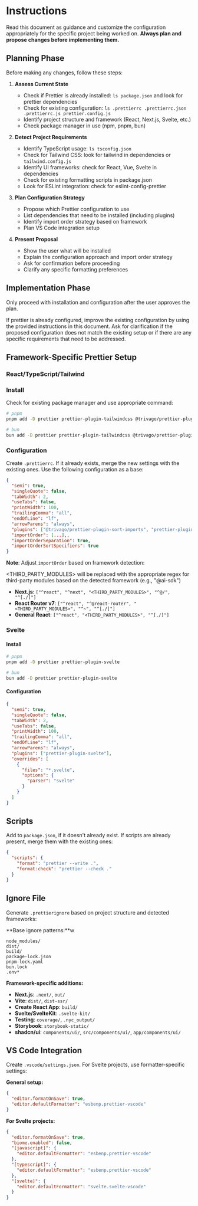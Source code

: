 # Instructions

Read this document as guidance and customize the configuration appropriately for the specific project being worked on. **Always plan and propose changes before implementing them.**

## Planning Phase

Before making any changes, follow these steps:

1. **Assess Current State**

   - Check if Prettier is already installed: `ls package.json` and look for prettier dependencies
   - Check for existing configuration: `ls .prettierrc .prettierrc.json .prettierrc.js prettier.config.js`
   - Identify project structure and framework (React, Next.js, Svelte, etc.)
   - Check package manager in use (npm, pnpm, bun)

2. **Detect Project Requirements**

   - Identify TypeScript usage: `ls tsconfig.json`
   - Check for Tailwind CSS: look for tailwind in dependencies or `tailwind.config.js`
   - Identify UI frameworks: check for React, Vue, Svelte in dependencies
   - Check for existing formatting scripts in package.json
   - Look for ESLint integration: check for eslint-config-prettier

3. **Plan Configuration Strategy**

   - Propose which Prettier configuration to use
   - List dependencies that need to be installed (including plugins)
   - Identify import order strategy based on framework
   - Plan VS Code integration setup

4. **Present Proposal**
   - Show the user what will be installed
   - Explain the configuration approach and import order strategy
   - Ask for confirmation before proceeding
   - Clarify any specific formatting preferences

## Implementation Phase

Only proceed with installation and configuration after the user approves the plan.

If prettier is already configured, improve the existing configuration by using the provided instructions in this document. Ask for clarification if the proposed configuration does not match the existing setup or if there are any specific requirements that need to be addressed.

## Framework-Specific Prettier Setup

### React/TypeScript/Tailwind

### Install

Check for existing package manager and use appropriate command:

```bash
# pnpm
pnpm add -D prettier prettier-plugin-tailwindcss @trivago/prettier-plugin-sort-imports

# bun
bun add -D prettier prettier-plugin-tailwindcss @trivago/prettier-plugin-sort-imports
```

### Configuration

Create `.prettierrc`. If it already exists, merge the new settings with the existing ones. Use the following configuration as a base:

```json
{
  "semi": true,
  "singleQuote": false,
  "tabWidth": 2,
  "useTabs": false,
  "printWidth": 100,
  "trailingComma": "all",
  "endOfLine": "lf",
  "arrowParens": "always",
  "plugins": ["@trivago/prettier-plugin-sort-imports", "prettier-plugin-tailwindcss"],
  "importOrder": [...],,
  "importOrderSeparation": true,
  "importOrderSortSpecifiers": true
}
```

**Note**: Adjust `importOrder` based on framework detection:

<THIRD_PARTY_MODULES> will be replaced with the appropriate regex for third-party modules based on the detected framework (e.g., "@ai-sdk")

- **Next.js**: `["^react", "^next", "<THIRD_PARTY_MODULES>", "^@/", "^[./]"]`
- **React Router v7**: `["^react", "^@react-router", "<THIRD_PARTY_MODULES>", "^~", "^[./]"]`
- **General React**: `["^react", "<THIRD_PARTY_MODULES>", "^[./]"]`

### Svelte

#### Install

```bash
# pnpm
pnpm add -D prettier prettier-plugin-svelte

# bun
bun add -D prettier prettier-plugin-svelte
```

#### Configuration

```json
{
  "semi": true,
  "singleQuote": false,
  "tabWidth": 2,
  "useTabs": false,
  "printWidth": 100,
  "trailingComma": "all",
  "endOfLine": "lf",
  "arrowParens": "always",
  "plugins": ["prettier-plugin-svelte"],
  "overrides": [
    {
      "files": "*.svelte",
      "options": {
        "parser": "svelte"
      }
    }
  ]
}
```

## Scripts

Add to `package.json`, if it doesn't already exist. If scripts are already present, merge them with the existing ones:

```json
{
  "scripts": {
    "format": "prettier --write .",
    "format:check": "prettier --check ."
  }
}
```

## Ignore File

Generate `.prettierignore` based on project structure and detected frameworks:

**Base ignore patterns:**w

```
node_modules/
dist/
build/
package-lock.json
pnpm-lock.yaml
bun.lock
.env*
```

**Framework-specific additions:**

- **Next.js**: `.next/`, `out/`
- **Vite**: `dist/`, `dist-ssr/`
- **Create React App**: `build/`
- **Svelte/SvelteKit**: `.svelte-kit/`
- **Testing**: `coverage/`, `.nyc_output/`
- **Storybook**: `storybook-static/`
- **shadcn/ui**: `components/ui/`, `src/components/ui/`, `app/components/ui/`

## VS Code Integration

Create `.vscode/settings.json`. For Svelte projects, use formatter-specific settings:

**General setup:**

```json
{
  "editor.formatOnSave": true,
  "editor.defaultFormatter": "esbenp.prettier-vscode"
}
```

**For Svelte projects:**

```json
{
  "editor.formatOnSave": true,
  "biome.enabled": false,
  "[javascript]": {
    "editor.defaultFormatter": "esbenp.prettier-vscode"
  },
  "[typescript]": {
    "editor.defaultFormatter": "esbenp.prettier-vscode"
  },
  "[svelte]": {
    "editor.defaultFormatter": "svelte.svelte-vscode"
  }
}
```
